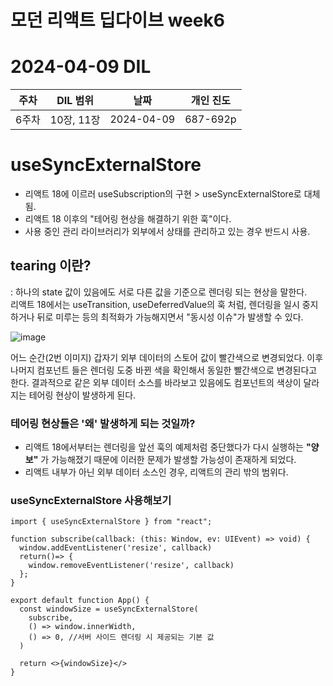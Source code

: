 # 모던 리액트 딥다이브 week6
# 2024-04-09 DIL

|주차|DIL 범위|날짜|개인 진도|
|------|---|---|---|
| 6주차 |10장, 11장|2024-04-09|687-692p|


# useSyncExternalStore

- 리액트 18에 이르러 useSubscription의 구현 > useSyncExternalStore로 대체됨.
- 리액트 18 이후의 "테어링 현상을 해결하기 위한 훅"이다.
- 사용 중인 관리 라이브러리가 외부에서 상태를 관리하고 있는 경우 반드시 사용.

## tearing 이란?
: 하나의 state 값이 있음에도 서로 다른 값을 기준으로 렌더링 되는 현상을 말한다. <br>
리액트 18에서는 useTransition, useDeferredValue의 훅 처럼, 렌더링을 일시 중지하거나 뒤로 미루는 등의 최적화가 가능해지면서 "동시성 이슈"가 발생할 수 있다.

![image](https://github.com/monthly-cs/2024-03-modern-react-deep-dive/assets/116958681/ad57e832-4c7d-431c-9f2b-c36899470e87)

어느 순간(2번 이미지) 갑자기 외부 데이터의 스토어 값이 빨간색으로 변경되었다.
이후 나머지 컴포넌트 들은 렌더링 도중 바뀐 색을 확인해서 동일한 빨간색으로 변경된다고 한다.
결과적으로 같은 외부 데이터 소스를 바라보고 있음에도 컴포넌트의 색상이 달라지는 테어링 현상이 발생하게 된다.

### 테어링 현상들은 '왜' 발생하게 되는 것일까?

- 리액트 18에서부터는 렌더링을 앞선 훅의 예제처럼 중단했다가 다시 실행하는 **"양보"** 가 가능해졌기 때문에 이러한 문제가 발생할 가능성이 존재하게 되었다.
- 리액트 내부가 아닌 외부 데이터 소스인 경우, 리액트의 관리 밖의 범위다.

### useSyncExternalStore 사용해보기

```tsx
import { useSyncExternalStore } from "react";

function subscribe(callback: (this: Window, ev: UIEvent) => void) {
  window.addEventListener('resize', callback)
  return()=> {
    window.removeEventListener('resize', callback)
  };
}

export default function App() {
  const windowSize = useSyncExternalStore(
    subscribe,
    () => window.innerWidth,
    () => 0, //서버 사이드 렌더링 시 제공되는 기본 값
  )

  return <>{windowSize}</>
}

```

